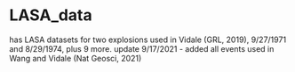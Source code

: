 # LASA_data
has LASA datasets for two explosions used in Vidale (GRL, 2019), 9/27/1971 and 8/29/1974, plus 9 more.
update 9/17/2021 - added all events used in Wang and Vidale (Nat Geosci, 2021)